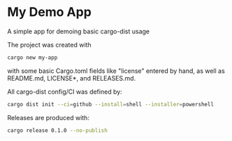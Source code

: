 # My Demo App

A simple app for demoing basic cargo-dist usage

The project was created with

```sh
cargo new my-app
```

with some basic Cargo.toml fields like "license" entered by hand, as well as README.md, LICENSE*, and RELEASES.md.

All cargo-dist config/CI was defined by:

```sh
cargo dist init --ci=github --install=shell --installer=powershell
```

Releases are produced with:

```sh
cargo release 0.1.0 --no-publish
```
